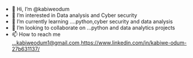 - 👋 Hi, I’m @kabiweodum
- 👀 I’m interested in Data analysis and Cyber security
- 🌱 I’m currently learning ....python,cyber security and data analysis
- 💞️ I’m looking to collaborate on ...python and data analytics projects
- 📫 How to reach me ...kabiweodum1@gmail.com,https://www.linkedin.com/in/kabiwe-odum-27b631137/

<!---
kabiweodum/kabiweodum is a ✨ special ✨ repository because its `README.md` (this file) appears on your GitHub profile.
You can click the Preview link to take a look at your changes.
--->
